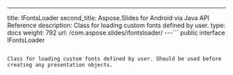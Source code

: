 ---
title: IFontsLoader
second_title: Aspose.Slides for Android via Java API Reference
description: Class for loading custom fonts defined by user.
type: docs
weight: 792
url: /com.aspose.slides/ifontsloader/
---```
public interface IFontsLoader
```

Class for loading custom fonts defined by user. Should be used before creating any presentation objects.

